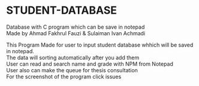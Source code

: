 # STUDENT-DATABASE
Database with C program which can be save in notepad
</br>Made by Ahmad Fakhrul Fauzi & Sulaiman Ivan Achmadi

This Program Made for user to input student database whhich will be saved in notepad.
</br>The data will sorting automatically after you add them
</br>User can read and search name and grade with NPM from Notepad
</br>User also can make the queue for thesis consultation
</br>For the screenshot of the program click issues

